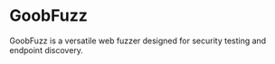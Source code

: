 # GoobFuzz
GoobFuzz is a versatile web fuzzer designed for security testing and endpoint discovery.
